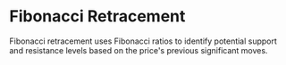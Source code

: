 # Fibonacci Retracement

Fibonacci retracement uses Fibonacci ratios to identify potential support and resistance levels based on the price's previous significant moves.
